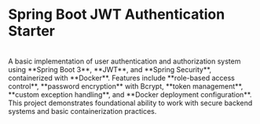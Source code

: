 # Spring Boot JWT Authentication Starter
<br>
A basic implementation of user authentication and authorization system using **Spring Boot 3**, **JWT**, and **Spring Security**, containerized with **Docker**. Features include **role-based access control**, **password encryption** with Bcrypt, **token management**, **custom exception handling**, and **Docker deployment configuration**. This project demonstrates foundational ability to work with secure backend systems and basic containerization practices.